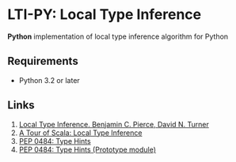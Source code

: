 # LTI-PY: Local Type Inference

**Python** implementation of local type inference algorithm for Python

## Requirements

* Python 3.2 or later

## Links ##

1. [Local Type Inference. Benjamin C. Pierce, David N. Turner](www.cis.upenn.edu/~bcpierce/papers/lti.pdf)
2. [A Tour of Scala: Local Type Inference](http://www.scala-lang.org/old/node/127)
3. [PEP 0484: Type Hints](https://www.python.org/dev/peps/pep-0484)
4. [PEP 0484: Type Hints (Prototype module)](https://github.com/ambv/typehinting)